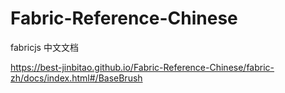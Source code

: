 # Fabric-Reference-Chinese
fabricjs 中文文档

https://best-jinbitao.github.io/Fabric-Reference-Chinese/fabric-zh/docs/index.html#/BaseBrush
